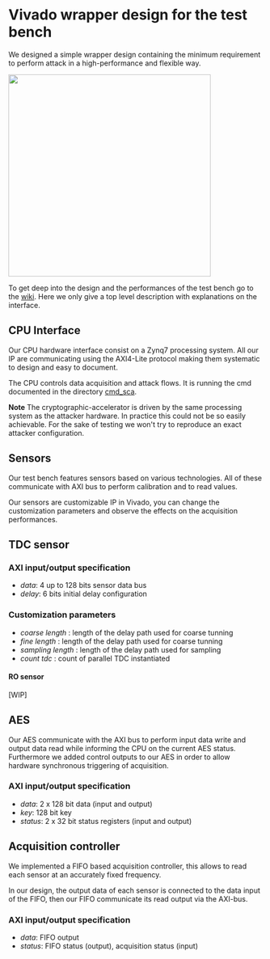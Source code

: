 # Vivado wrapper design for the test bench

We designed a simple wrapper design containing the minimum requirement to perform attack in a high-performance and flexible way.

<img src="https://github.com/samiBendou/sca_framework/raw/master/media/img/sca_vivado_wrapper.png" width="400px">

To get deep into the design and the performances of the test bench go to the [wiki](https://github.com/samiBendou/sca_framework/wiki). Here we only give a top level description with explanations on the interface.

## CPU Interface

Our CPU hardware interface consist on a Zynq7 processing system.
All our IP are communicating using the AXI4-Lite protocol making them systematic to design and easy to document.

The CPU controls data acquisition and attack flows. It is running the cmd documented in the directory [cmd_sca](https://github.com/samiBendou/sca_framework/cmd_sca).

**Note** The cryptographic-accelerator is driven by the same processing system as the attacker hardware. In practice this could not be so easily achievable. 
For the sake of testing we won't try to reproduce an exact attacker configuration.

## Sensors

Our test bench features sensors based on various technologies. All of these communicate with AXI bus to perform calibration and to read values.

Our sensors are customizable IP in Vivado, you can change the customization parameters and observe the effects on the acquisition performances.

## TDC sensor

### AXI input/output specification

- *data*: 4 up to 128 bits sensor data bus
- *delay*: 6 bits initial delay configuration

### Customization parameters

- *coarse length* : length of the delay path used for coarse tunning
- *fine length* : length of the delay path used for coarse tunning
- *sampling length* : length of the delay path used for sampling
- *count tdc* : count of parallel TDC instantiated

#### RO sensor
[WIP]

## AES

Our AES communicate with the AXI bus to perform input data write and output data read while informing the CPU on the current AES status. 
Furthermore we added control outputs to our AES in order to allow hardware synchronous triggering of acquisition.

### AXI input/output specification

- *data*: 2 x 128 bit data (input and output)
- *key*: 128 bit key
- *status*: 2 x 32 bit status registers (input and output)

## Acquisition controller

We implemented a FIFO based acquisition controller, this allows to read each sensor at an accurately fixed frequency.

In our design, the output data of each sensor is connected to the data input of the FIFO, then our FIFO communicate its read output via the AXI-bus.

### AXI input/output specification

- *data*: FIFO output
- *status*: FIFO status (output), acquisition status (input)


